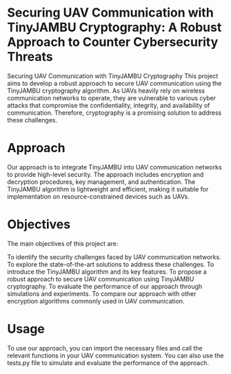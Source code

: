 # Securing UAV Communication with TinyJAMBU Cryptography: A Robust Approach to Counter Cybersecurity Threats
Securing UAV Communication with TinyJAMBU Cryptography
This project aims to develop a robust approach to secure UAV communication using the TinyJAMBU cryptography algorithm. As UAVs heavily rely on wireless communication networks to operate, they are vulnerable to various cyber attacks that compromise the confidentiality, integrity, and availability of communication. Therefore, cryptography is a promising solution to address these challenges.

# Approach
Our approach is to integrate TinyJAMBU into UAV communication networks to provide high-level security. The approach includes encryption and decryption procedures, key management, and authentication. The TinyJAMBU algorithm is lightweight and efficient, making it suitable for implementation on resource-constrained devices such as UAVs.

# Objectives
The main objectives of this project are:

To identify the security challenges faced by UAV communication networks.
To explore the state-of-the-art solutions to address these challenges.
To introduce the TinyJAMBU algorithm and its key features.
To propose a robust approach to secure UAV communication using TinyJAMBU cryptography.
To evaluate the performance of our approach through simulations and experiments.
To compare our approach with other encryption algorithms commonly used in UAV communication.

# Usage
To use our approach, you can import the necessary files and call the relevant functions in your UAV communication system. You can also use the tests.py file to simulate and evaluate the performance of the approach.
